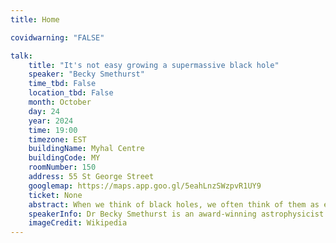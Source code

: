 ```yaml
---
title: Home

covidwarning: "FALSE"

talk:
    title: "It's not easy growing a supermassive black hole"
    speaker: "Becky Smethurst"
    time_tbd: False
    location_tbd: False
    month: October
    day: 24
    year: 2024
    time: 19:00
    timezone: EST
    buildingName: Myhal Centre
    buildingCode: MY
    roomNumber: 150
    address: 55 St George Street
    googlemap: https://maps.app.goo.gl/5eahLnzSWzpvR1UY9
    ticket: None
    abstract: When we think of black holes, we often think of them as endless hoovers, sucking up anything around them. In reality though, it's very difficult to grow a black hole; to get matter close enough to that point of no return. Instead, most matter will happily orbit a black hole. Just like the Earth orbits the Sun, the Sun orbits a supermassive black hole at the centre of the Milky Way over 4 million times more massive than the Sun itself. So if it’s difficult to grow a black hole, how in the universe did supermassive black holes like this get so big?
    speakerInfo: Dr Becky Smethurst is an award-winning astrophysicist and science communicator at the University of Oxford, specialising in how galaxies co-evolve with their supermassive black holes. Her YouTube channel, Dr Becky, has over 750,000 subscribers who engage with her videos on weird objects in space, the history of science, and monthly recaps of space news. Her latest book, A Brief History of Black Holes, was described by BBC's Sky at Night magazine as "A jaunt through space history . . .with charming wit and many pop-culture references".
    imageCredit: Wikipedia
---
```


